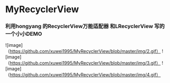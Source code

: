# MyRecyclerView
### 利用hongyang 的RecyclerView万能适配器 和LRecyclerView 写的一个小小DEMO
![image]（https://github.com/xuwei1995/MyRecyclerView/blob/master/img/2.gif）
![image]（https://github.com/xuwei1995/MyRecyclerView/blob/master/img/3.gif）
![image]（https://github.com/xuwei1995/MyRecyclerView/blob/master/img/4.gif）
